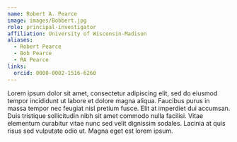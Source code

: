 ```yaml
---
name: Robert A. Pearce
image: images/Bobbert.jpg
role: principal-investigator
affiliation: University of Wisconsin-Madison
aliases:
  - Robert Pearce
  - Bob Pearce
  - RA Pearce
links:
  orcid: 0000-0002-1516-6260
---
```


Lorem ipsum dolor sit amet, consectetur adipiscing elit, sed do eiusmod tempor incididunt ut labore et dolore magna aliqua.
Faucibus purus in massa tempor nec feugiat nisl pretium fusce.
Elit at imperdiet dui accumsan.
Duis tristique sollicitudin nibh sit amet commodo nulla facilisi.
Vitae elementum curabitur vitae nunc sed velit dignissim sodales.
Lacinia at quis risus sed vulputate odio ut.
Magna eget est lorem ipsum.
